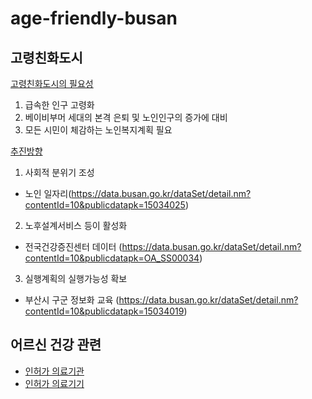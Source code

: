 # age-friendly-busan

## 고령친화도시
[고령친화도시의 필요성](http://afc.bswdi.re.kr/Page.do?code=C101&menu=1)
1. 급속한 인구 고령화
2. 베이비부머 세대의 본격 은퇴 및 노인인구의 증가에 대비
3. 모든 시민이 체감하는 노인복지계획 필요

[추진방향](http://afc.bswdi.re.kr/Page.do?code=C102&menu=1)
1. 사회적 분위기 조성
  * 노인 일자리(https://data.busan.go.kr/dataSet/detail.nm?contentId=10&publicdatapk=15034025)

2. 노후설계서비스 등이 활성화
  * 전국건강증진센터 데이터 (https://data.busan.go.kr/dataSet/detail.nm?contentId=10&publicdatapk=OA_SS00034)

3. 실행계획의 실행가능성 확보
  * 부산시 구군 정보화 교육 (https://data.busan.go.kr/dataSet/detail.nm?contentId=10&publicdatapk=15034019)


## 어르신 건강 관련
- [인허가 의료기관](https://data.busan.go.kr/dataSet/detail.nm?contentId=10&publicdatapk=OA_TT00001)
- [인허가 의료기기](https://data.busan.go.kr/dataSet/detail.nm?contentId=10&publicdatapk=OA_TT00002)

